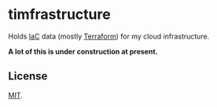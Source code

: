 # timfrastructure

Holds [IaC](https://en.wikipedia.org/wiki/Infrastructure_as_Code) data (mostly [Terraform](https://www.terraform.io/)) for my cloud infrastructure.

**A lot of this is under construction at present.**

## License

[MIT](LICENSE).
